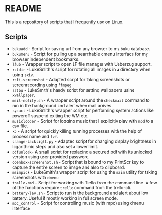 # README

This is a repository of scripts that I frequently use on Linux.

## Scripts

- `bukuadd`  - Script for saving url from any browser to my `buku` database.
- `bukumenu` - Script for pulling up a searchable dmenu interface for my browser independent bookmarks.
- `lfub`     - Wrapper script to open LF file manager with Ueberzug support.
- `rotdir`   - LukeSmith's script for rotating all images in a directory when using `sxiv`.
- `rofi-screenshot` - Adapted script for taking screenshots or screenrecording using `ffmpeg` 
- `setbg`    - LukeSmith's handy script for setting wallpapers using `xwallpaper`.
- `mail-notify.sh` - A wrapper script around the `checkmail` command to run in the background and alert when mail arrives.
- `sysact`   - LukeSmith's wrapper script for performing system actions like poweroff suspend exiting the WM etc.
- `musiclogger` - Script for logging music that I explicitly play with `mpd` to a csv file.
- `kp`       - A script for quickly killing running processes with the help of process name and `fzf`.
- `change-backlight.py` - Adapted script for changing display brightness in logarithmic steps and also set a lower limit.
- `pdfunlock`- A small script for replacing a secured pdf with its unlocked version using user provided password.
- `openbox-screenshot.sh` - Script that is bound to my PrintScr key to capture the entire screen to image and also to clipboard.
- `maimpick` - LukeSmith's wrapper script for using the `maim` utility for taking screenshots with `dmenu`.
- `trello-cmd` - Script for working with Trello from the command line. A few of the functions require `trello` command from the trello-cli.
- `battery-lev.sh` - Script to run in the background and alert about low battery. Useful if mostly working in full screen mode.
- `mpc_control` - Script for controlling music (with mpc)  using dmenu interface 
